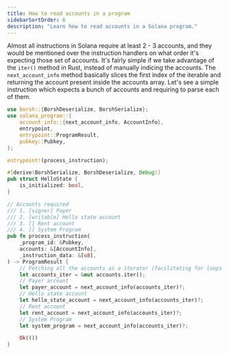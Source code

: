 ```yaml
---
title: How to read accounts in a program
sidebarSortOrder: 6
description: "Learn how to read accounts in a Solana program."
---
```


Almost all instructions in Solana require at least 2 - 3 accounts, and they  
would be mentioned over the instruction handlers on what order it's expecting
those set of accounts. It's fairly simple if we take advantage of the `iter()`
method in Rust, instead of manually indicing the accounts. The
`next_account_info` method basically slices the first index of the iterable and
returning the account present inside the accounts array. Let's see a simple
instruction which expects a bunch of accounts and requiring to parse each of
them.

```rust filename="read-accounts.rs"
use borsh::{BorshDeserialize, BorshSerialize};
use solana_program::{
    account_info::{next_account_info, AccountInfo},
    entrypoint,
    entrypoint::ProgramResult,
    pubkey::Pubkey,
};

entrypoint!(process_instruction);

#[derive(BorshSerialize, BorshDeserialize, Debug)]
pub struct HelloState {
    is_initialized: bool,
}

// Accounts required
/// 1. [signer] Payer
/// 2. [writable] Hello state account
/// 3. [] Rent account
/// 4. [] System Program
pub fn process_instruction(
    _program_id: &Pubkey,
    accounts: &[AccountInfo],
    _instruction_data: &[u8],
) -> ProgramResult {
    // Fetching all the accounts as a iterator (facilitating for loops and iterations)
    let accounts_iter = &mut accounts.iter();
    // Payer account
    let payer_account = next_account_info(accounts_iter)?;
    // Hello state account
    let hello_state_account = next_account_info(accounts_iter)?;
    // Rent account
    let rent_account = next_account_info(accounts_iter)?;
    // System Program
    let system_program = next_account_info(accounts_iter)?;

    Ok(())
}
```
